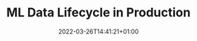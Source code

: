 ---
title: "ML Data Lifecycle in Production"
description: ""
lead: ""
date: 2022-03-26T14:41:21+01:00
lastmod: 2022-03-26T14:41:21+01:00
draft: false
images: []
type: docs
---